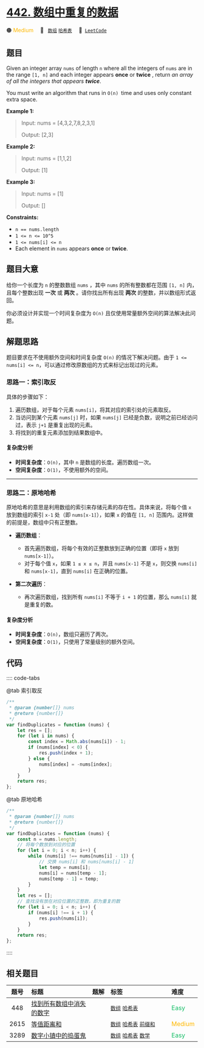 # [442. 数组中重复的数据](https://leetcode.com/problems/find-all-duplicates-in-an-array)

🟠 <font color=#ffb800>Medium</font>&emsp; 🔖&ensp; [`数组`](/leetcode/outline/tag/array.md) [`哈希表`](/leetcode/outline/tag/hash-table.md)&emsp; 🔗&ensp;[`LeetCode`](https://leetcode.com/problems/find-all-duplicates-in-an-array/)

## 题目

Given an integer array `nums` of length `n` where all the integers of `nums`
are in the range `[1, n]` and each integer appears **once** or **twice** ,
return _an array of all the integers that appears **twice**_.

You must write an algorithm that runs in `O(n) `time and uses only constant
extra space.

**Example 1:**

> Input: nums = [4,3,2,7,8,2,3,1]
>
> Output: [2,3]

**Example 2:**

> Input: nums = [1,1,2]
>
> Output: [1]

**Example 3:**

> Input: nums = [1]
>
> Output: []

**Constraints:**

- `n == nums.length`
- `1 <= n <= 10^5`
- `1 <= nums[i] <= n`
- Each element in `nums` appears **once** or **twice**.

## 题目大意

给你一个长度为 `n` 的整数数组 `nums` ，其中 `nums` 的所有整数都在范围 `[1, n]` 内，且每个整数出现 **一次** 或 **两次** 。请你找出所有出现 **两次** 的整数，并以数组形式返回。

你必须设计并实现一个时间复杂度为 `O(n)` 且仅使用常量额外空间的算法解决此问题。

## 解题思路

题目要求在不使用额外空间和时间复杂度 `O(n)` 的情况下解决问题。由于 `1 <= nums[i] <= n`，可以通过修改原数组的方式来标记出现过的元素。

### 思路一：索引取反

具体的步骤如下：

1. 遍历数组，对于每个元素 `nums[i]`，将其对应的索引处的元素取反。
2. 当访问到某个元素 `nums[j]` 时，如果 `nums[j]` 已经是负数，说明之前已经访问过，表示 `j+1` 是重复出现的元素。
3. 将找到的重复元素添加到结果数组中。

#### 复杂度分析

- **时间复杂度**：`O(n)`，其中 `n` 是数组的长度。遍历数组一次。
- **空间复杂度**：`O(1)`，不使用额外的空间。

---

### 思路二：原地哈希

原地哈希的意思是利用数组的索引来存储元素的存在性。具体来说，将每个值 `x` 放到数组的索引 `x-1` 处（即 `nums[x-1]`），如果 `x` 的值在 `[1, n]` 范围内。这样做的前提是，数组中只有正整数。

- **遍历数组**：

  - 首先遍历数组，将每个有效的正整数放到正确的位置（即将 `x` 放到 `nums[x-1]`）。
  - 对于每个值 `x`，如果 `1 ≤ x ≤ n`，并且 `nums[x-1]` 不是 `x`，则交换 `nums[i]` 和 `nums[x-1]`，直到 `nums[i]` 在正确的位置。

- **第二次遍历**：

  - 再次遍历数组，找到所有 `nums[i]` 不等于 `i + 1` 的位置，那么 `nums[i]` 就是重复的数。

#### 复杂度分析

- **时间复杂度**：`O(n)`，数组只遍历了两次。
- **空间复杂度**：`O(1)`，只使用了常量级别的额外空间。

## 代码

:::: code-tabs

@tab 索引取反

```javascript
/**
 * @param {number[]} nums
 * @return {number[]}
 */
var findDuplicates = function (nums) {
	let res = [];
	for (let i in nums) {
		const index = Math.abs(nums[i]) - 1;
		if (nums[index] < 0) {
			res.push(index + 1);
		} else {
			nums[index] = -nums[index];
		}
	}
	return res;
};
```

@tab 原地哈希

```javascript
/**
 * @param {number[]} nums
 * @return {number[]}
 */
var findDuplicates = function (nums) {
	const n = nums.length;
	// 将每个数放到对应的位置
	for (let i = 0; i < n; i++) {
		while (nums[i] !== nums[nums[i] - 1]) {
			// 交换 nums[i] 和 nums[nums[i] - 1]
			let temp = nums[i];
			nums[i] = nums[temp - 1];
			nums[temp - 1] = temp;
		}
	}
	let res = [];
	// 查找没有放在对应位置的正整数，即为重复的数
	for (let i = 0; i < n; i++) {
		if (nums[i] !== i + 1) {
			res.push(nums[i]);
		}
	}
	return res;
};
```

::::

## 相关题目

| 题号 | 标题 | 题解 | 标签 | 难度 |
| :------: | :------ | :------: | :------ | :------ |
| 448 | [找到所有数组中消失的数字](https://leetcode.com/problems/find-all-numbers-disappeared-in-an-array) |  |  [`数组`](/leetcode/outline/tag/array.md) [`哈希表`](/leetcode/outline/tag/hash-table.md) | <font color=#15bd66>Easy</font> |
| 2615 | [等值距离和](https://leetcode.com/problems/sum-of-distances) |  |  [`数组`](/leetcode/outline/tag/array.md) [`哈希表`](/leetcode/outline/tag/hash-table.md) [`前缀和`](/leetcode/outline/tag/prefix-sum.md) | <font color=#ffb800>Medium</font> |
| 3289 | [数字小镇中的捣蛋鬼](https://leetcode.com/problems/the-two-sneaky-numbers-of-digitville) |  |  [`数组`](/leetcode/outline/tag/array.md) [`哈希表`](/leetcode/outline/tag/hash-table.md) [`数学`](/leetcode/outline/tag/math.md) | <font color=#15bd66>Easy</font> |

<style>
.blue {
    background-color: #096dd9;
    padding: 0.25rem 0.5rem;
    margin: 0;
    font-size: 0.85em;
    border-radius: 3px;
    color: white;
    font-weight: 500;
}
table th:first-of-type { width: 10%; }
table th:nth-of-type(2) { width: 35%; }
table th:nth-of-type(3) { width: 10%; }
table th:nth-of-type(4) { width: 35%; }
table th:nth-of-type(5) { width: 10%; }
</style>

